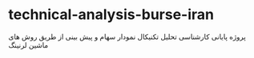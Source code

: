 # technical-analysis-burse-iran
پروژه پایانی کارشناسی تحلیل تکنیکال نمودار سهام و پیش بینی از طریق روش های ماشین لرنینگ
